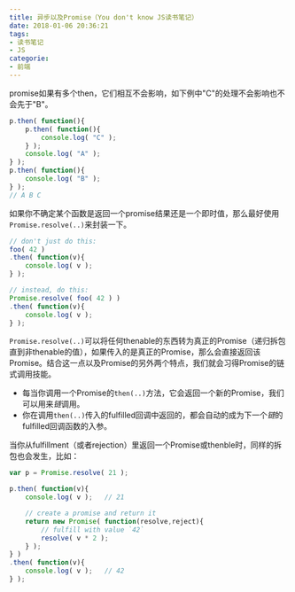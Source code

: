 ```yaml
---
title: 异步以及Promise（You don't know JS读书笔记）
date: 2018-01-06 20:36:21
tags:
- 读书笔记
- JS
categorie:
- 前端
---
```



promise如果有多个then，它们相互不会影响，如下例中"C"的处理不会影响也不会先于"B"。

```js
p.then( function(){
	p.then( function(){
		console.log( "C" );
	} );
	console.log( "A" );
} );
p.then( function(){
	console.log( "B" );
} );
// A B C
```

如果你不确定某个函数是返回一个promise结果还是一个即时值，那么最好使用`Promise.resolve(..)`来封装一下。
```js
// don't just do this:
foo( 42 )
.then( function(v){
	console.log( v );
} );

// instead, do this:
Promise.resolve( foo( 42 ) )
.then( function(v){
	console.log( v );
} );
```


`Promise.resolve(..)`可以将任何thenable的东西转为真正的Promise（递归拆包直到非thenable的值），如果传入的是真正的Promise，那么会直接返回该Promise。结合这一点以及Promise的另外两个特点，我们就会习得Promise的链式调用技能。

* 每当你调用一个Promise的`then(..)`方法，它会返回一个新的Promise，我们可以用来*链*调用。
* 你在调用`then(..)`传入的fulfilled回调中返回的，都会自动的成为下一个*链*的fulfilled回调函数的入参。

当你从fulfillment（或者rejection）里返回一个Promise或thenble时，同样的拆包也会发生，比如：

```js
var p = Promise.resolve( 21 );

p.then( function(v){
	console.log( v );	// 21

	// create a promise and return it
	return new Promise( function(resolve,reject){
		// fulfill with value `42`
		resolve( v * 2 );
	} );
} )
.then( function(v){
	console.log( v );	// 42
} );
```
